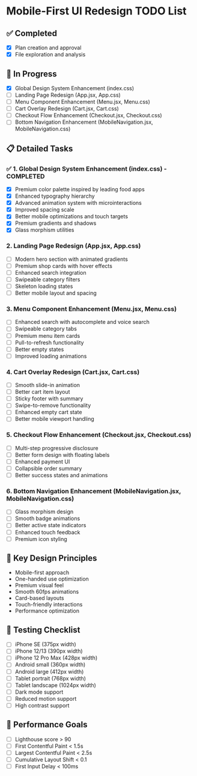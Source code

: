 # Mobile-First UI Redesign TODO List

## ✅ Completed
- [x] Plan creation and approval
- [x] File exploration and analysis

## 🔄 In Progress
- [x] Global Design System Enhancement (index.css)
- [ ] Landing Page Redesign (App.jsx, App.css)
- [ ] Menu Component Enhancement (Menu.jsx, Menu.css)
- [ ] Cart Overlay Redesign (Cart.jsx, Cart.css)
- [ ] Checkout Flow Enhancement (Checkout.jsx, Checkout.css)
- [ ] Bottom Navigation Enhancement (MobileNavigation.jsx, MobileNavigation.css)

## 📋 Detailed Tasks

### ✅ 1. Global Design System Enhancement (index.css) - COMPLETED
- [x] Premium color palette inspired by leading food apps
- [x] Enhanced typography hierarchy
- [x] Advanced animation system with microinteractions
- [x] Improved spacing scale
- [x] Better mobile optimizations and touch targets
- [x] Premium gradients and shadows
- [x] Glass morphism utilities

### 2. Landing Page Redesign (App.jsx, App.css)
- [ ] Modern hero section with animated gradients
- [ ] Premium shop cards with hover effects
- [ ] Enhanced search integration
- [ ] Swipeable category filters
- [ ] Skeleton loading states
- [ ] Better mobile layout and spacing

### 3. Menu Component Enhancement (Menu.jsx, Menu.css)
- [ ] Enhanced search with autocomplete and voice search
- [ ] Swipeable category tabs
- [ ] Premium menu item cards
- [ ] Pull-to-refresh functionality
- [ ] Better empty states
- [ ] Improved loading animations

### 4. Cart Overlay Redesign (Cart.jsx, Cart.css)
- [ ] Smooth slide-in animation
- [ ] Better cart item layout
- [ ] Sticky footer with summary
- [ ] Swipe-to-remove functionality
- [ ] Enhanced empty cart state
- [ ] Better mobile viewport handling

### 5. Checkout Flow Enhancement (Checkout.jsx, Checkout.css)
- [ ] Multi-step progressive disclosure
- [ ] Better form design with floating labels
- [ ] Enhanced payment UI
- [ ] Collapsible order summary
- [ ] Better success states and animations

### 6. Bottom Navigation Enhancement (MobileNavigation.jsx, MobileNavigation.css)
- [ ] Glass morphism design
- [ ] Smooth badge animations
- [ ] Better active state indicators
- [ ] Enhanced touch feedback
- [ ] Premium icon styling

## 🎯 Key Design Principles
- Mobile-first approach
- One-handed use optimization
- Premium visual feel
- Smooth 60fps animations
- Card-based layouts
- Touch-friendly interactions
- Performance optimization

## 📱 Testing Checklist
- [ ] iPhone SE (375px width)
- [ ] iPhone 12/13 (390px width)
- [ ] iPhone 12 Pro Max (428px width)
- [ ] Android small (360px width)
- [ ] Android large (412px width)
- [ ] Tablet portrait (768px width)
- [ ] Tablet landscape (1024px width)
- [ ] Dark mode support
- [ ] Reduced motion support
- [ ] High contrast support

## 🚀 Performance Goals
- [ ] Lighthouse score > 90
- [ ] First Contentful Paint < 1.5s
- [ ] Largest Contentful Paint < 2.5s
- [ ] Cumulative Layout Shift < 0.1
- [ ] First Input Delay < 100ms
